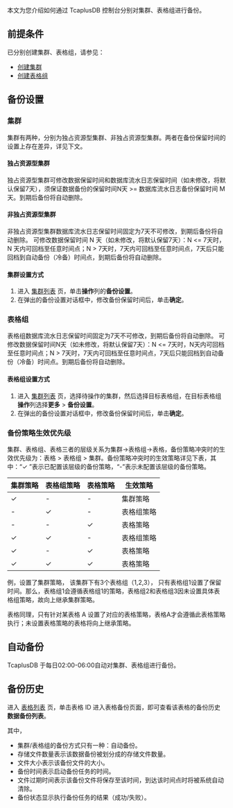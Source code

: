  
本文为您介绍如何通过 TcaplusDB 控制台分别对集群、表格组进行备份。

## 前提条件
已分别创建集群、表格组，请参见：
- [创建集群](https://cloud.tencent.com/document/product/596/38807)
- [创建表格组](https://cloud.tencent.com/document/product/596/38809)

## 备份设置
### 集群
集群有两种，分别为独占资源型集群、非独占资源型集群。两者在备份保留时间的设置上存在差异，详见下文。

#### 独占资源型集群
独占资源型集群可修改数据保留时间和数据库流水日志保留时间（如未修改，将默认保留7天），须保证数据备份的保留时间N天 >= 数据库流水日志备份保留时间 M 天。到期后备份将自动删除。

#### 非独占资源型集群
非独占资源型集群数据库流水日志保留时间固定为7天不可修改，到期后备份将自动删除。
可修改数据保留时间 N 天（如未修改，将默认保留7天）：N <= 7天时，N 天内可回档至任意时间点；N > 7天时，7天内可回档至任意时间点，7天后只能回档到自动备份（冷备）时间点，到期后备份将自动删除。

#### 集群设置方式
1. 进入 [集群列表](https://console.cloud.tencent.com/tcaplusdb/app) 页，单击**操作**列的**备份设置**。
2. 在弹出的备份设置对话框中，修改备份保留时间后，单击**确定**。

### 表格组
表格组数据库流水日志保留时间固定为7天不可修改，到期后备份将自动删除。
可修改数据保留时间N天（如未修改，将默认保留7天）：N <= 7天时，N天内可回档至任意时间点；N > 7天时，7天内可回档至任意时间点，7天后只能回档到自动备份（冷备）时间点。到期后备份将自动删除。

#### 表格组设置方式
1. 进入 [集群列表](https://console.cloud.tencent.com/tcaplusdb/app) 页，选择待操作的集群，然后选择目标表格组，在目标表格组**操作**列选择**更多** > **备份设置**。
2. 在弹出的备份设置对话框中，修改备份保留时间后，单击**确定**。

### 备份策略生效优先级
集群、表格组、表格三者的层级关系为集群→表格组→表格，备份策略冲突时的生效优先级为：表格 > 表格组 > 集群。备份策略冲突时的生效策略详见下表，其中：“&#10003; ”表示已配置该层级的备份策略，“-”表示未配置该层级的备份策略。

| 集群策略 | 表格组策略 | 表格策略 | 生效策略   |
| -------- | ---------- | -------- | ---------- |
| &#10003;         | -          | -        | 集群策略   |
| -        | &#10003;           | -        | 表格组策略 |
| -        | -          | &#10003;         | 表格策略   |
| &#10003;         | &#10003;           | -        | 表格组策略 |
| &#10003;         | -          | &#10003;         | 表格策略   |
| &#10003;         | &#10003;           | &#10003;         | 表格策略   |

例，设置了集群策略， 该集群下有3个表格组（1,2,3）， 只有表格组1设置了保留时间。那么，表格组1会遵循表格组1的策略，表格组2和表格组3因未设置具体表格组策略，故向上继承集群策略。

表格同理，只有针对某表格 A 设置了对应的表格策略，表格A才会遵循此表格策略执行；未设置表格策略的表格将向上继承策略。

## 自动备份
TcaplusDB 于每日02:00-06:00自动对集群、表格组进行备份。

## 备份历史
进入 [表格列表](https://console.cloud.tencent.com/tcaplusdb/table) 页，单击表格 ID 进入表格备份页面，即可查看该表格的备份历史**数据备份列表**。

其中，
- 集群/表格组的备份方式只有一种：自动备份。
- 存储文件数量表示该数据备份被划分成的存储文件数量。
- 文件大小表示该备份文件的大小。
- 备份时间表示启动备份任务的时间。
- 文件过期时间表示该备份文件将保存至该时间，到达该时间点时将被系统自动清除。
- 备份状态显示执行备份任务的结果（成功/失败）。

